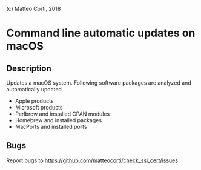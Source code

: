 
 (c) Matteo Corti, 2018

# Command line automatic updates on macOS

## Description

Updates a macOS system. Following software packages are analyzed and automatically updated

 - Apple products
 - Microsoft products
 - Perlbrew and installed CPAN modules
 - Homebrew and installed packages
 - MacPorts and installed ports

## Bugs

Report bugs to https://github.com/matteocorti/check_ssl_cert/issues
